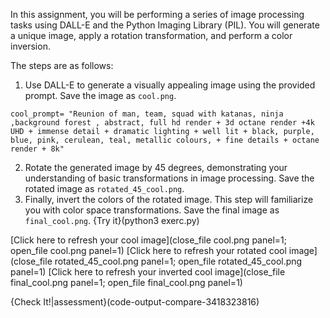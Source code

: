 
In this assignment, you will be performing a series of image processing tasks using DALL-E and the Python Imaging Library (PIL). You will generate a unique image, apply a rotation transformation, and perform a color inversion.

The steps are as follows:

1. Use DALL-E to generate a visually appealing image using the provided prompt. Save the image as `cool.png`.

```
cool_prompt= "Reunion of man, team, squad with katanas, ninja ,background forest , abstract, full hd render + 3d octane render +4k UHD + immense detail + dramatic lighting + well lit + black, purple, blue, pink, cerulean, teal, metallic colours, + fine details + octane render + 8k"
```
2. Rotate the generated image by 45 degrees, demonstrating your understanding of basic transformations in image processing. Save the rotated image as `rotated_45_cool.png`.
3. Finally, invert the colors of the rotated image. This step will familiarize you with color space transformations. Save the final image as `final_cool.png`.
{Try it}(python3 exerc.py)

[Click here to refresh your cool image](close_file cool.png panel=1; open_file cool.png panel=1) 
[Click here to refresh your rotated cool image](close_file rotated_45_cool.png panel=1; open_file rotated_45_cool.png panel=1) 
[Click here to refresh your inverted cool image](close_file final_cool.png panel=1; open_file final_cool.png panel=1) 

{Check It!|assessment}(code-output-compare-3418323816)